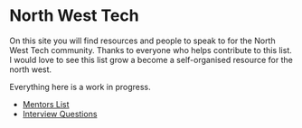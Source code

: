 # North West Tech

On this site you will find resources and people to speak to for the North West Tech community. Thanks to everyone who helps contribute to this list. I would love to see this list grow a become a self-organised resource for the north west.

Everything here is a work in progress.

* [Mentors List](/Mentors)
* [Interview Questions](/Jobs/Questions)